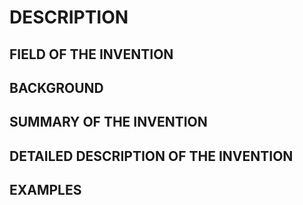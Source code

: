 # DESCRIPTION

## FIELD OF THE INVENTION

## BACKGROUND

## SUMMARY OF THE INVENTION

## DETAILED DESCRIPTION OF THE INVENTION

## EXAMPLES

